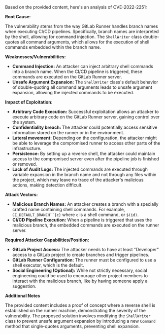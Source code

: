 Based on the provided content, here's an analysis of CVE-2022-2251:

**Root Cause:**

The vulnerability stems from the way GitLab Runner handles branch names when executing CI/CD pipelines. Specifically, branch names are interpreted by the shell, allowing for command injection.  The `ShellWriter` class double-quotes all command arguments, which allows for the execution of shell commands embedded within the branch name.

**Weaknesses/Vulnerabilities:**

*   **Command Injection:**  An attacker can inject arbitrary shell commands into a branch name. When the CI/CD pipeline is triggered, these commands are executed on the GitLab Runner server.
*   **Unsafe Argument Expansion:** The `ShellWriter` class's default behavior of double-quoting all command arguments leads to unsafe argument expansion, allowing the injected commands to be executed.

**Impact of Exploitation:**

*   **Arbitrary Code Execution:** Successful exploitation allows an attacker to execute arbitrary code on the GitLab Runner server, gaining control over the system.
*   **Confidentiality breach:** The attacker could potentially access sensitive information stored on the runner or in the environment.
*   **Lateral movement:** Depending on the configuration, the attacker might be able to leverage the compromised runner to access other parts of the infrastructure.
*   **Persistence:** By setting up a reverse shell, the attacker could maintain access to the compromised server even after the pipeline job is finished or removed.
*   **Lack of Audit Logs:**  The injected commands are executed through variable expansion in the branch name and not through any files within the project, which may leave no trace of the attacker's malicious actions, making detection difficult.

**Attack Vectors:**

*   **Malicious Branch Names:** An attacker creates a branch with a specially crafted name containing shell commands. For example,  `CI_DEFAULT_BRANCH``{c}` where `c` is a shell command, or `$(id)`.
*   **CI/CD Pipeline Execution:** When a pipeline is triggered that uses the malicious branch, the embedded commands are executed on the runner server.

**Required Attacker Capabilities/Position:**

*   **GitLab Project Access:**  The attacker needs to have at least "Developer" access to a GitLab project to create branches and trigger pipelines.
*   **GitLab Runner Configuration:**  The runner must be configured to use a shell executor, which is the default.
*   **Social Engineering (Optional):** While not strictly necessary, social engineering could be used to encourage other project members to interact with the malicious branch, like by having someone apply a suggestion.

**Additional Notes**

The provided content includes a proof of concept where a reverse shell is established on the runner machine, demonstrating the severity of the vulnerability. The proposed solution involves modifying the `ShellWriter` class to prevent unsafe argument expansion by introducing a new `Command` method that single-quotes arguments, preventing shell expansion.